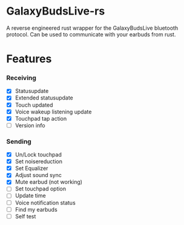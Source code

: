# GalaxyBudsLive-rs
A reverse engineered rust wrapper for the GalaxyBudsLive bluetooth protocol. Can be used to communicate with your earbuds from rust.

# Features

### Receiving
- [x] Statusupdate
- [x] Extended statusupdate
- [x] Touch updated
- [x] Voice wakeup listening update
- [x] Touchpad tap action
- [ ] Version info

### Sending
- [x] Un/Lock touchpad
- [x] Set noisereduction
- [x] Set Equalizer
- [x] Adjust sound sync
- [x] Mute earbud (not working)
- [ ] Set touchpad option
- [ ] Update time
- [ ] Voice notification status
- [ ] Find my earbuds
- [ ] Self test
